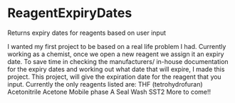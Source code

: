 # ReagentExpiryDates
Returns expiry dates for reagents based on user input

I wanted my first project to be based on a real life problem I had. Currently working as a chemist, once we open a new reagent we assign it an expiry date.
To save time in checking the manufacturers/ in-house documentation for the expiry dates and working out what date that will expire, I made this project.
This project, will give the expiration date for the reagent that you input.
 Currently the only reagents listed are:
 THF (tetrohydrofuran)
 Acetonitrile
 Acetone
 Mobile phase A
 Seal Wash
 SST2
 More to come!! 

